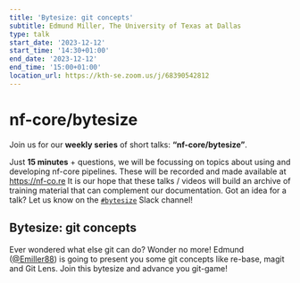 ```yaml
---
title: 'Bytesize: git concepts'
subtitle: Edmund Miller, The University of Texas at Dallas
type: talk
start_date: '2023-12-12'
start_time: '14:30+01:00'
end_date: '2023-12-12'
end_time: '15:00+01:00'
location_url: https://kth-se.zoom.us/j/68390542812
---
```


# nf-core/bytesize

Join us for our **weekly series** of short talks: **“nf-core/bytesize”**.

Just **15 minutes** + questions, we will be focussing on topics about using and developing nf-core pipelines.
These will be recorded and made available at <https://nf-co.re>
It is our hope that these talks / videos will build an archive of training material that can complement our documentation. Got an idea for a talk? Let us know on the [`#bytesize`](https://nfcore.slack.com/channels/bytesize) Slack channel!

## Bytesize: git concepts

Ever wondered what else git can do? Wonder no more! Edmund ([@Emiller88](https://github.com/Emiller88)) is going to present you some git concepts like re-base, magit and Git Lens. Join this bytesize and advance you git-game!
